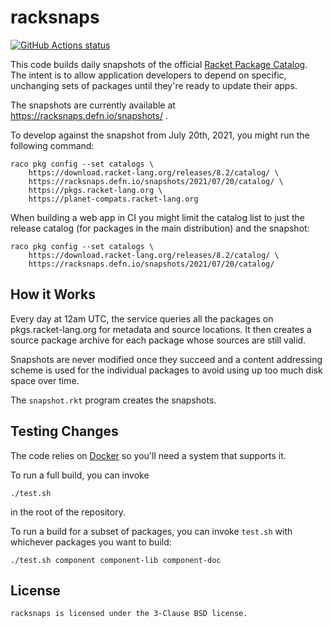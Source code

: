 # racksnaps

<p align="left">
  <a href="https://github.com/Bogdanp/racksnaps/actions?query=workflow%3A%22CI%22"><img alt="GitHub Actions status" src="https://github.com/Bogdanp/racksnaps/workflows/CI/badge.svg"></a>
</p>

This code builds daily snapshots of the official [Racket Package
Catalog].  The intent is to allow application developers to depend on
specific, unchanging sets of packages until they're ready to update
their apps.

The snapshots are currently available at https://racksnaps.defn.io/snapshots/ .

To develop against the snapshot from July 20th, 2021, you might run
the following command:

    raco pkg config --set catalogs \
        https://download.racket-lang.org/releases/8.2/catalog/ \
        https://racksnaps.defn.io/snapshots/2021/07/20/catalog/ \
        https://pkgs.racket-lang.org \
        https://planet-compats.racket-lang.org

When building a web app in CI you might limit the catalog list to just
the release catalog (for packages in the main distribution) and the
snapshot:

    raco pkg config --set catalogs \
        https://download.racket-lang.org/releases/8.2/catalog/ \
        https://racksnaps.defn.io/snapshots/2021/07/20/catalog/


## How it Works

Every day at 12am UTC, the service queries all the packages on
pkgs.racket-lang.org for metadata and source locations.  It then
creates a source package archive for each package whose sources are
still valid.

Snapshots are never modified once they succeed and a content
addressing scheme is used for the individual packages to avoid using
up too much disk space over time.

The `snapshot.rkt` program creates the snapshots.

## Testing Changes

The code relies on [Docker] so you'll need a system that supports it.

To run a full build, you can invoke

    ./test.sh

in the root of the repository.

To run a build for a subset of packages, you can invoke `test.sh` with
whichever packages you want to build:

    ./test.sh component component-lib component-doc


## License

    racksnaps is licensed under the 3-Clause BSD license.


[Racket Package Catalog]: https://pkgs.racket-lang.org/
[Docker]: https://www.docker.com/
